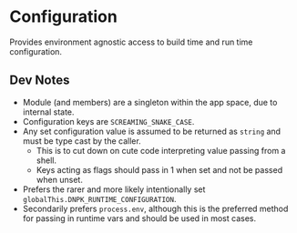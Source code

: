 # Configuration

Provides environment agnostic access to build time and run time configuration.

## Dev Notes

* Module (and members) are a singleton within the app space, due to internal state.
* Configuration keys are `SCREAMING_SNAKE_CASE`.
* Any set configuration value is assumed to be returned as `string` and must be type cast by the caller.
    * This is to cut down on cute code interpreting value passing from a shell.
    * Keys acting as flags should pass in 1 when set and not be passed when unset.
* Prefers the rarer and more likely intentionally set `globalThis.DNPK_RUNTIME_CONFIGURATION`.
* Secondarily prefers `process.env`, although this is the preferred method for passing in runtime vars and should be used in most cases.
